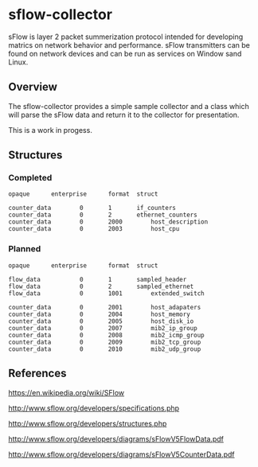 # sflow-collector

sFlow is layer 2 packet summerization protocol intended for developing matrics on network behavior and performance. sFlow transmitters can be found on network devices and can be run as services on Window sand Linux. 

## Overview

The sflow-collector provides a simple sample collector and a class which will parse the sFlow data and return it to the collector for presentation. 

This is a work in progess.

## Structures

### Completed

```
opaque		enterprise		format	struct

counter_data		0		1		if_counters
counter_data		0		2		ethernet_counters
counter_data		0		2000		host_description
counter_data		0		2003		host_cpu
```

### Planned

```
opaque		enterprise		format	struct

flow_data			0		1		sampled_header
flow_data			0		2		sampled_ethernet
flow_data			0		1001		extended_switch	

counter_data		0		2001		host_adapaters
counter_data		0		2004		host_memory
counter_data		0		2005		host_disk_io
counter_data		0		2007		mib2_ip_group
counter_data		0		2008		mib2_icmp_group
counter_data		0		2009		mib2_tcp_group
counter_data		0		2010		mib2_udp_group
```

## References

https://en.wikipedia.org/wiki/SFlow

http://www.sflow.org/developers/specifications.php

http://www.sflow.org/developers/structures.php

http://www.sflow.org/developers/diagrams/sFlowV5FlowData.pdf

http://www.sflow.org/developers/diagrams/sFlowV5CounterData.pdf


